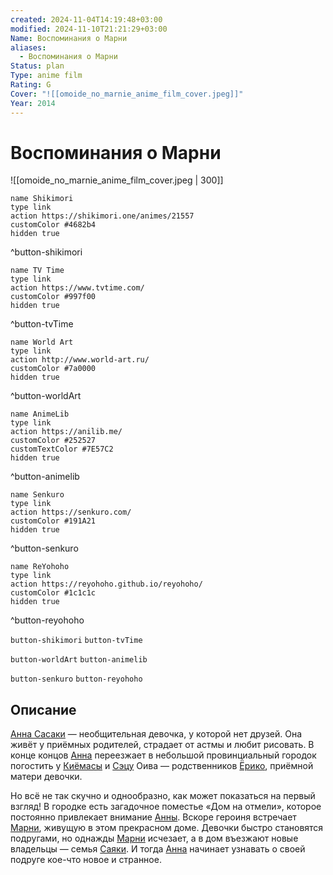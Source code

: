 ```yaml
---
created: 2024-11-04T14:19:48+03:00
modified: 2024-11-10T21:21:29+03:00
Name: Воспоминания о Марни
aliases:
  - Воспоминания о Марни
Status: plan
Type: anime film
Rating: G
Cover: "![[omoide_no_marnie_anime_film_cover.jpeg]]"
Year: 2014
---
```


# Воспоминания о Марни

![[omoide_no_marnie_anime_film_cover.jpeg | 300]]

```button
name Shikimori
type link
action https://shikimori.one/animes/21557
customColor #4682b4
hidden true
```
^button-shikimori

```button
name TV Time
type link
action https://www.tvtime.com/
customColor #997f00
hidden true
```
^button-tvTime

```button
name World Art
type link
action http://www.world-art.ru/
customColor #7a0000
hidden true
```
^button-worldArt

```button
name AnimeLib
type link
action https://anilib.me/
customColor #252527
customTextColor #7E57C2
hidden true
```
^button-animelib

```button
name Senkuro
type link
action https://senkuro.com/
customColor #191A21
hidden true
```
^button-senkuro

```button
name ReYohoho
type link
action https://reyohoho.github.io/reyohoho/
customColor #1c1c1c
hidden true
```
^button-reyohoho

`button-shikimori` `button-tvTime`

`button-worldArt` `button-animelib`

`button-senkuro` `button-reyohoho`

## Описание

[Анна Сасаки](https://shikimori.one/characters/105211-anna-sasaki) — необщительная девочка, у которой нет друзей. Она живёт у приёмных родителей, страдает от астмы и любит рисовать. В конце концов [Анна](https://shikimori.one/characters/105211-anna-sasaki) переезжает в небольшой провинциальный городок погостить у [Киёмасы](https://shikimori.one/characters/107389-kiyomasa-ooiwa) и [Сэцу](https://shikimori.one/characters/107391-setsu-ooiwa) Оива — родственников [Ёрико](https://shikimori.one/characters/107387-yoriko-sasaki), приёмной матери девочки.

Но всё не так скучно и однообразно, как может показаться на первый взгляд! В городке есть загадочное поместье «Дом на отмели», которое постоянно привлекает внимание [Анны](https://shikimori.one/characters/105211-anna-sasaki). Вскоре героиня встречает [Марни](https://shikimori.one/characters/105213-marnie), живущую в этом прекрасном доме. Девочки быстро становятся подругами, но однажды [Марни](https://shikimori.one/characters/105213-marnie) исчезает, а в дом въезжают новые владельцы — семья [Саяки](https://shikimori.one/characters/129015-sayaka). И тогда [Анна](https://shikimori.one/characters/105211-anna-sasaki) начинает узнавать о своей подруге кое-что новое и странное.
